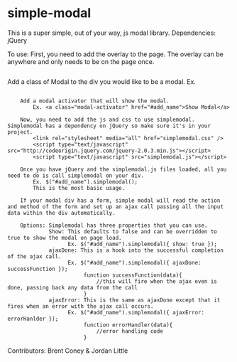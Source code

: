 simple-modal
============

This is a super simple, out of your way, js modal library.
Dependencies: jQuery

To use: First, you need to add the overlay to the page. The overlay can be anywhere and only needs to be on the page once. <pre><div class="modal-overlay"></div></pre>
		Add a class of Modal to the div you would like to be a modal.
			Ex. <pre><div class="modal" id="add_name"><!-- any html here --></div></pre>
			
		Add a modal activator that will show the modal.
			Ex. <a class="modal-activator" href="#add_name">Show Modal</a>
			
		Now, you need to add the js and css to use simplemodal. Simplemodal has a dependency on jQuery so make sure it's in your project.
			<link rel="stylesheet" media="all" href="simplemodal.css" />
			<script type="text/javascript" src="http://codeorigin.jquery.com/jquery-2.0.3.min.js"></script>
			<script type="text/javascript" src="simplemodal.js"></script>
			
		Once you have jQuery and the simplemodal.js files loaded, all you need to do is call simplemodal on your div.
			Ex. $("#add_name").simplemodal();
			This is the most basic usage.
		
		If your modal div has a form, simple modal will read the action and method of the form and set up an ajax call passing all the input data within the div automatically.
		
		Options: Simplemodal has three properties that you can use.
				 Show: This defaults to false and can be overridden to true to show the modal on page load.
					   Ex. $("#add_name").simplemodal({ show: true });
				 ajaxDone: This is a hook into the successful completion of the ajax call.
					   Ex. $("#add_name").simplemodal({ ajaxDone: successFunction });
							function successFunction(data){
								//this will fire when the ajax even is done, passing back any data from the call
							}
				 ajaxError: This is the same as ajaxDone except that it fires when an error with the ajax call occurs.
					   Ex. $("#add_name").simplemodal({ ajaxError: errorHanlder });
							function errorHandler(data){
								//error handling code
							}

Contributors: Brent Coney & Jordan Little
